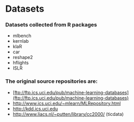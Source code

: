 # Datasets

### Datasets collected from R packages
 - mlbench 
 - kernlab
 - klaR
 - car
 - reshape2
 - hflights
 - ISLR
 
### The original source repositories are:
 - [ftp://ftp.ics.uci.edu/pub/machine-learning-databases](ftp://ftp.ics.uci.edu/pub/machine-learning-databases)
 - http://www.ics.uci.edu/~mlearn/MLRepository.html
 - http://kdd.ics.uci.edu
 - http://www.liacs.nl/~putten/library/cc2000/ (ticdata)

